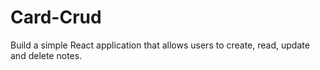 # Card-Crud
Build a simple React application that allows users to create, read, update and delete notes.
